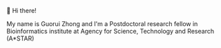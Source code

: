 👋 Hi there!

My name is Guorui Zhong and I'm a Postdoctoral research fellow in Bioinformatics institute at Agency for Science, Technology and Research (A*STAR)
